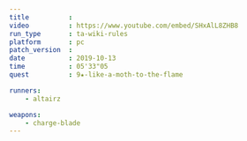 ```yaml
---
title          :
video          : https://www.youtube.com/embed/SHxAlL8ZHB8
run_type       : ta-wiki-rules
platform       : pc
patch_version  : 
date           : 2019-10-13
time           : 05'33"05
quest          : 9★-like-a-moth-to-the-flame

runners:
    - altairz

weapons:
    - charge-blade
---
```

